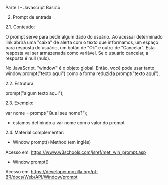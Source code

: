 Parte I - Javascript Básico

2. Prompt de entrada


2.1. Conteúdo: 

O prompt serve para pedir algum dado do usuário. Ao acessar determinado link abrirá uma "caixa" de alerta com o texto que informamos, um espaço para resposta do usuário, um botão de "Ok" e outro de "Cancelar". Esta resposta vai ser armazenada como variável. Se o usuário cancelar, a resposta é null (nulo).

No JavaScript, "window" é o objeto global. Então, você pode usar tanto window.prompt("texto aqui") como a forma reduzida prompt("texto aqui").


2.2. Estrutura: 

prompt("algum texto aqui");


2.3. Exemplo: 

var nome = prompt("Qual seu nome?");

* estamos definindo a var nome com o valor do prompt


2.4. Material complementar:

- Window prompt() Method (em inglês)

Acesso em: https://www.w3schools.com/jsref/met_win_prompt.asp

- Window.prompt()

Acesso em: https://developer.mozilla.org/pt-BR/docs/Web/API/Window/prompt
